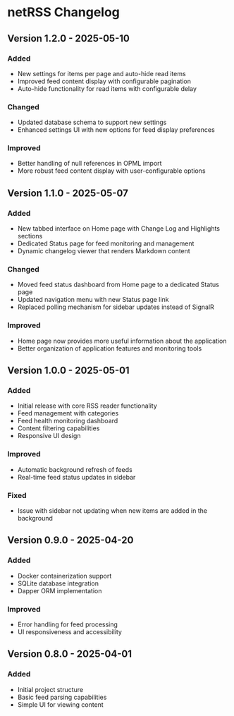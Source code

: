 # netRSS Changelog

## Version 1.2.0 - 2025-05-10

### Added
- New settings for items per page and auto-hide read items
- Improved feed content display with configurable pagination
- Auto-hide functionality for read items with configurable delay

### Changed
- Updated database schema to support new settings
- Enhanced settings UI with new options for feed display preferences

### Improved
- Better handling of null references in OPML import
- More robust feed content display with user-configurable options

## Version 1.1.0 - 2025-05-07

### Added
- New tabbed interface on Home page with Change Log and Highlights sections
- Dedicated Status page for feed monitoring and management
- Dynamic changelog viewer that renders Markdown content

### Changed
- Moved feed status dashboard from Home page to a dedicated Status page
- Updated navigation menu with new Status page link
- Replaced polling mechanism for sidebar updates instead of SignalR

### Improved
- Home page now provides more useful information about the application
- Better organization of application features and monitoring tools

## Version 1.0.0 - 2025-05-01

### Added
- Initial release with core RSS reader functionality
- Feed management with categories
- Feed health monitoring dashboard
- Content filtering capabilities
- Responsive UI design

### Improved
- Automatic background refresh of feeds
- Real-time feed status updates in sidebar

### Fixed
- Issue with sidebar not updating when new items are added in the background

## Version 0.9.0 - 2025-04-20

### Added
- Docker containerization support
- SQLite database integration
- Dapper ORM implementation

### Improved
- Error handling for feed processing
- UI responsiveness and accessibility

## Version 0.8.0 - 2025-04-01

### Added
- Initial project structure
- Basic feed parsing capabilities
- Simple UI for viewing content
